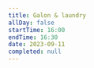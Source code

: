 ```yaml
---
title: Galon & laundry
allDay: false
startTime: 16:00
endTime: 16:30
date: 2023-09-11
completed: null
---
```

